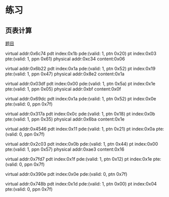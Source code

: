 # 练习

## 页表计算

[题目](https://github.com/LearningOS/os_course_exercises/blob/2020spring/all/03-2-spoc-discussion.md#)

virtual addr:0x6c74
pdt index:0x1b pde:(valid: 1, ptn 0x20)
pt index:0x03 pte:(valid: 1, ppn 0x61)
physical addr:0xc34 content:0x06

virtual addr:0x6b22
pdt index:0x1a pde:(valid: 1, ptn 0x52)
pt index:0x19 pte:(valid: 1, ppn 0x47)
physical addr:0x8e2 content:0x1a

virtual addr:0x03df
pdt index:0x00 pde:(valid: 1, ptn 0x5a)
pt index:0x1e pte:(valid: 1, ppn 0x05)
physical addr:0xbf content:0x0f

virtual addr:0x69dc
pdt index:0x1a pde:(valid: 1, ptn 0x52)
pt index:0x0e pte:(valid: 0, ppn 0x7f)

virtual addr:0x317a
pdt index:0x0c pde:(valid: 1, ptn 0x18)
pt index:0x0b pte:(valid: 1, ppn 0x35)
physical addr:0x6ba content:0x1e

virtual addr:0x4546
pdt index:0x11 pde:(valid: 1, ptn 0x21)
pt index:0x0a pte:(valid: 0, ppn 0x7f)

virtual addr:0x2c03
pdt index:0x0b pde:(valid: 1, ptn 0x44)
pt index:0x00 pte:(valid: 1, ppn 0x57)
physical addr:0xae3 content:0x16

virtual addr:0x7fd7
pdt index:0x1f pde:(valid: 1, ptn 0x12)
pt index:0x1e pte:(valid: 0, ppn 0x7f)

virtual addr:0x390e
pdt index:0x0e pde:(valid: 0, ptn 0x7f)

virtual addr:0x748b
pdt index:0x1d pde:(valid: 1, ptn 0x00)
pt index:0x04 pte:(valid: 0, ppn 0x7f)
